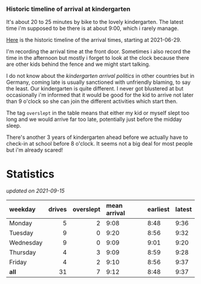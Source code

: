 ### Historic timeline of arrival at kindergarten

It's about 20 to 25 minutes by bike to the lovely kindergarten. 
The latest time i'm supposed to be there is at about 9:00, 
which i rarely manage. 

[Here](times.csv) is the historic timeline of the arrival times, starting
at 2021-06-29.

I'm recording the arrival time at the front door. Sometimes i 
also record the time in the afternoon but mostly i forget
to look at the clock because there are other kids 
behind the fence and we might start talking.

I do not know about the *kindergarten arrival politics* in other
countries but in Germany, coming late is usually sanctioned 
with unfriendly blaming, to say the least. Our kindergarten is quite
different. I never got blustered at but occasionally i'm informed
that it would be good for the kid to arrive not later than 9 o'clock
so she can join the different activities which start then. 

The tag `overslept` in the table means that either my kid or myself
slept too long and we would arrive far too late, potentially just
before the midday sleep.

There's another 3 years of kindergarten ahead before we actually 
have to check-in at school before 8 o'clock. It seems not a big deal
for most people but i'm already scared!


# Statistics

*updated on 2021-09-15*

| weekday   |   drives |   overslept | mean arrival   | earliest   | latest   |
|:----------|---------:|------------:|:---------------|:-----------|:---------|
| Monday    |        5 |           2 | 9:08           | 8:48       | 9:36     |
| Tuesday   |        9 |           0 | 9:20           | 8:56       | 9:32     |
| Wednesday |        9 |           0 | 9:09           | 9:01       | 9:20     |
| Thursday  |        4 |           3 | 9:09           | 8:59       | 9:28     |
| Friday    |        4 |           2 | 9:10           | 8:56       | 9:37     |
| **all**   |       31 |           7 | 9:12           | 8:48       | 9:37     |

